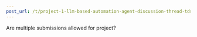 ```yaml
---
post_url: /t/project-1-llm-based-automation-agent-discussion-thread-tds-jan-2025/164277/358
---
```

Are multiple submissions allowed for project?